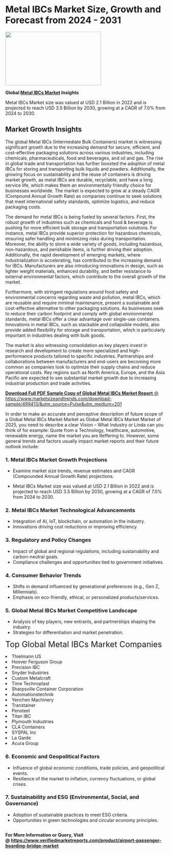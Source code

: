 <H1>Metal IBCs Market Size, Growth and Forecast from 2024 - 2031</H1><img class="aligncenter size-medium wp-image-584254" src="https://thirdeyenews.in/wp-content/uploads/2024/09/Global-Market-Research-300x168.jpeg" alt="" width="300" height="168" /><p><strong>Global&nbsp;<a href="https://www.marketsizeandtrends.com/download-sample/499413/&amp;utm_source=Pulse&amp;utm_medium=201">Metal IBCs Market</a> Insights</strong></p><p>Metal IBCs Market size was valued at USD 2.1 Billion in 2022 and is projected to reach USD 3.5 Billion by 2030, growing at a CAGR of 7.0% from 2024 to 2030.</p><p><h2>Market Growth Insights</h2> <p>The global Metal IBCs (Intermediate Bulk Containers) market is witnessing significant growth due to the increasing demand for secure, efficient, and cost-effective packaging solutions across various industries, including chemicals, pharmaceuticals, food and beverages, and oil and gas. The rise in global trade and transportation has further boosted the adoption of metal IBCs for storing and transporting bulk liquids and powders. Additionally, the growing focus on sustainability and the reuse of containers is driving market growth, as metal IBCs are durable, recyclable, and have a long service life, which makes them an environmentally friendly choice for businesses worldwide. The market is expected to grow at a steady CAGR (Compound Annual Growth Rate) as companies continue to seek solutions that meet international safety standards, optimize logistics, and reduce packaging costs.</p> <p><a href="download_sample_link_here"></a></p> <p>The demand for metal IBCs is being fueled by several factors. First, the robust growth of industries such as chemicals and food & beverage is pushing for more efficient bulk storage and transportation solutions. For instance, metal IBCs provide superior protection for hazardous chemicals, ensuring safer handling and minimizing risks during transportation. Moreover, the ability to store a wide variety of goods, including hazardous, non-hazardous, and perishable items, is further driving their adoption. Additionally, the rapid development of emerging markets, where industrialization is accelerating, has contributed to the increasing demand for IBCs. Manufacturers are also introducing innovations in design, such as lighter weight materials, enhanced durability, and better resistance to external environmental factors, which contribute to the overall growth of the market.</p> <p>Furthermore, with stringent regulations around food safety and environmental concerns regarding waste and pollution, metal IBCs, which are reusable and require minimal maintenance, present a sustainable and cost-effective alternative to other packaging solutions. As businesses seek to reduce their carbon footprint and comply with global environmental standards, metal IBCs offer a clear advantage over single-use containers. Innovations in metal IBCs, such as stackable and collapsible models, also provide added flexibility for storage and transportation, which is particularly important in industries dealing with bulk goods.</p> <p>The market is also witnessing consolidation as key players invest in research and development to create more specialized and high-performance products tailored to specific industries. Partnerships and collaborations between manufacturers and end-users are becoming more common as companies look to optimize their supply chains and reduce operational costs. Key regions such as North America, Europe, and the Asia Pacific are expected to see substantial market growth due to increasing industrial production and trade activities.</p> <p><a href="get_more_link_here"></p><p><span class=""><strong>Download Full PDF Sample Copy of Global Metal IBCs Market Report</strong> @ <a href="https://www.marketsizeandtrends.com/download-sample/499413/&amp;utm_source=Pulse&amp;utm_medium=201" target="_blank">https://www.marketsizeandtrends.com/download-sample/499413/&amp;utm_source=Pulse&amp;utm_medium=201</a></span></p><p>In order to make an accurate and perceptive description of future scope of a Global&nbsp;Metal IBCs Market Market as Global&nbsp;Metal IBCs Market Market of 2025, you need to describe a clear Vision &ndash; What Industry or Linda can you think of for example: Quote from a Technology, healthcare, automotive, renewable energy, name the market you are Reffering to. However, some general trends and factors usually impact market reports and their future outlook include:</p><h3>1.&nbsp;<strong>Metal IBCs Market Growth Projections</strong></h3><ul><li>Examine market size trends, revenue estimates and CAGR (Compounded Annual Growth Rate) projections.</li><li><p>Metal IBCs Market size was valued at USD 2.1 Billion in 2022 and is projected to reach USD 3.5 Billion by 2030, growing at a CAGR of 7.0% from 2024 to 2030.</p></li></ul><h3>2.&nbsp;<strong>Metal IBCs Market Technological Advancements</strong></h3><ul><li>Integration of AI, IoT, blockchain, or automation in the industry.</li><li>Innovations driving cost reductions or improving efficiency.</li></ul><h3>3.&nbsp;<strong>Regulatory and Policy Changes</strong></h3><ul><li>Impact of global and regional regulations, including sustainability and carbon-neutral goals.</li><li>Compliance challenges and opportunities tied to government initiatives.</li></ul><h3>4.&nbsp;<strong>Consumer Behavior Trends</strong></h3><ul><li>Shifts in demand influenced by generational preferences (e.g., Gen Z, Millennials).</li><li>Emphasis on eco-friendly, ethical, or personalized products/services.</li></ul><h3>5.&nbsp;<strong>Global Metal IBCs Market Competitive Landscape</strong></h3><ul><li>Analysis of key players, new entrants, and partnerships shaping the industry.</li><li>Strategies for differentiation and market penetration.</li></ul><p data-pm-slice="1 1 []"><span style="color: inherit; font-family: inherit; font-size: 25px;">Top Global Metal IBCs Market Companies</span></p><div class="" data-test-id=""><p><li>Thielmann US</li><li> Hoover Ferguson Group</li><li> Precision IBC</li><li> Snyder Industries</li><li> Custom Metalcraft</li><li> Time Technoplast</li><li> Sharpsville Container Corporation</li><li> Automationstechnik</li><li> Yenchen Machinery</li><li> Transtainer</li><li> Pensteel</li><li> Titan IBC</li><li> Plymouth Industries</li><li> CLA Containers</li><li> SYSPAL Inc</li><li> La Garde</li><li> Acura Group</li></p></div><h3>6.&nbsp;<strong>Economic and Geopolitical Factors</strong></h3><ul><li>Influence of global economic conditions, trade policies, and geopolitical events.</li><li>Resilience of the market to inflation, currency fluctuations, or global crises.</li></ul><h3>7.&nbsp;<strong>Sustainability and ESG (Environmental, Social, and Governance)</strong></h3><ul><li>Adoption of sustainable practices to meet ESG criteria.</li><li>Opportunities in green technologies and circular economy principles.</li></ul><h2><strong style="font-size: 14px;">For More Information or Query, Visit @&nbsp;</strong><a style="background-color: #ffffff; font-size: 14px;" href="https://www.marketsizeandtrends.com/report/metal-ibcs-market/" target="_blank">https://www.verifiedmarketreports.com/product/airport-passenger-boarding-bridge-market</a></h2>
